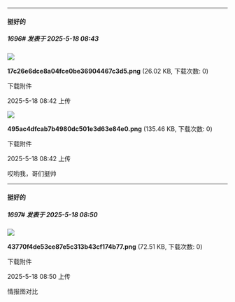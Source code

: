 ﻿
*****

####  挺好的  
##### 1696#       发表于 2025-5-18 08:43

<img src="https://img.stage1st.com/forum/202505/18/084248a90chc06r90tw55y.png" referrerpolicy="no-referrer">

<strong>17c26e6dce8a04fce0be36904467c3d5.png</strong> (26.02 KB, 下载次数: 0)

下载附件

2025-5-18 08:42 上传

<img src="https://img.stage1st.com/forum/202505/18/084248omsgcz6bga5gg9aw.png" referrerpolicy="no-referrer">

<strong>495ac4dfcab7b4980dc501e3d63e84e0.png</strong> (135.46 KB, 下载次数: 0)

下载附件

2025-5-18 08:42 上传

哎哟我，哥们挺帅


*****

####  挺好的  
##### 1697#       发表于 2025-5-18 08:50

<img src="https://img.stage1st.com/forum/202505/18/085026lecu65txtehh65mc.png" referrerpolicy="no-referrer">

<strong>43770f4de53ce87e5c313b43cf174b77.png</strong> (72.51 KB, 下载次数: 0)

下载附件

2025-5-18 08:50 上传

情报图对比


